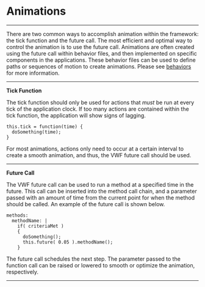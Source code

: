 Animations
===================
-------------------
There are two common ways to accomplish animation within the framework: the tick function and the future call. The most efficient and optimal way to control the animation is to use the future call. Animations are often created using the future call within behavior files, and then implemented on specific components in the applications. These behavior files can be used to define paths or sequences of motion to create animations. Please see [behaviors](behaviors.html) for more information. 

-------------------

**Tick Function**

The tick function should only be used for actions that *must* be run at every tick of the application clock. If too many actions are contained within the tick function, the application will show signs of lagging. 

	this.tick = function(time) {
	  doSomething(time);
	}

For most animations, actions only need to occur at a certain interval to create a smooth animation, and thus, the VWF future call should be used.

-------------------

**Future Call**

The VWF future call can be used to run a method at a specified time in the future. This call can be inserted into the method call chain, and a parameter passed with an amount of time from the current point for when the method should be called. An example of the future call is shown below. 

	methods:
	  methodName: |
	    if( criteriaMet )
	    {
	      doSomething();
	      this.future( 0.05 ).methodName();
        }

The future call schedules the next step. The parameter passed to the function call can be raised or lowered to smooth or optimize the animation, respectively.

-------------------




